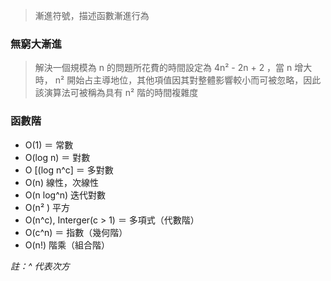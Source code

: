 
> 漸進符號，描述函數漸進行為

### 無窮大漸進

> 解決一個規模為 n 的問題所花費的時間設定為 4n² - 2n + 2 ，當 n 增大時， n² 開始占主導地位，其他項值因其對整體影響較小而可被忽略，因此該演算法可被稱為具有 n² 階的時間複雜度


### 函數階

- O(1) ＝ 常數
- O(log n) ＝ 對數
- O \[(log n^c] ＝ 多對數
- O(n) 線性，次線性
- O(n log^n) 迭代對數
- O(n² ) 平方
- O(n^c), Interger(c > 1) ＝ 多項式（代數階）
- O(c^n) ＝ 指數（幾何階）
- O(n!) 階乘（組合階）

*註：^ 代表次方*